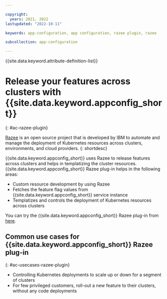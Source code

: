 ```yaml
---

copyright:
  years: 2021, 2022
lastupdated: "2022-10-11"

keywords: app-configuration, app configuration, razee plugin, razee

subcollection: app-configuration

---
```


{{site.data.keyword.attribute-definition-list}}

# Release your features across clusters with {{site.data.keyword.appconfig_short}}
{: #ac-razee-plugin}

[Razee](https://razee.io/) is an open source project that is developed by IBM to automate and manage the deployment of Kubernetes resources across clusters, environments, and cloud providers.
{: shortdesc}

{{site.data.keyword.appconfig_short}} uses Razee to release features across clusters and helps in templatizing the cluster resources. {{site.data.keyword.appconfig_short}} Razee plug-in helps in the following areas:

- Custom resource development by using Razee
- Fetches the feature flag values from {{site.data.keyword.appconfig_short}} service instance
- Templatizes and controls the deployment of Kubernetes resources across clusters

You can try the {{site.data.keyword.appconfig_short}} Razee plug-in from [here](https://github.com/IBM/appconfiguration-razee).

## Common use cases for {{site.data.keyword.appconfig_short}} Razee plug-in
{: #ac-usecases-razee-plugin}

- Controlling Kubernetes deployments to scale up or down for a segment of clusters
- For few privileged customers, roll-out a new feature to their clusters, without any code deployments
